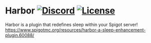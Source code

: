[discord-invite]: https://discord.gg/UACRzwe
# Harbor [![Discord](https://discordapp.com/api/guilds/285623631042707457/widget.png)][discord-invite] [![License](https://img.shields.io/badge/license-MIT-brightgreen.svg)](https://github.com/nkomarn/Harbor/blob/master/LICENSE)
Harbor is a plugin that redefines sleep within your Spigot server!
https://www.spigotmc.org/resources/harbor-a-sleep-enhancement-plugin.60088/
